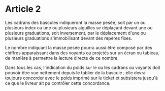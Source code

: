# Article 2

Les cadrans des bascules indiqueront la masse pesée, soit par un ou plusieurs index ou une ou plusieurs aiguilles se déplaçant devant une ou plusieurs graduations, soit inversement, par le déplacement d'une ou plusieurs graduations s'immobilisant devant des repères fixes.

Le nombre indiquant la masse pesée pourra aussi être composé par des chiffres apparaissant dans des voyants ou projetés sur un écran ou tableau, de manière à permettre la lecture directe de ce nombre.

Dans tous les cas, l'indication du poids sur le ou les cadrans ou voyants doit pouvoir être vue nettement depuis le tablier de la bascule ; elle devra toujours concorder avec le poids imprimé sur le ticket et subsistera jusqu'à ce que le livreur ait pu contrôler cette concordance.
